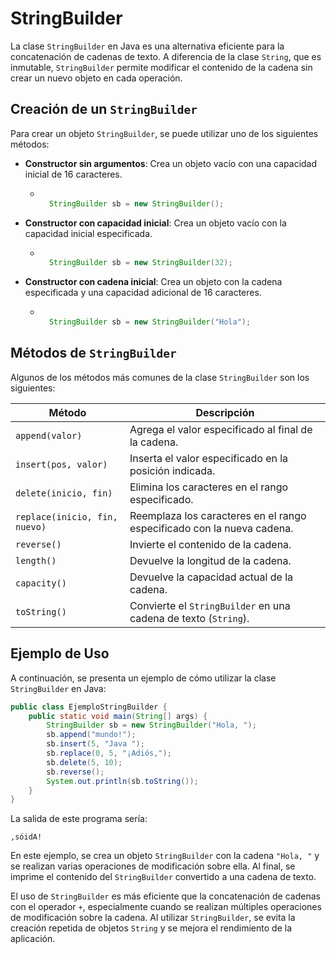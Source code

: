 # StringBuilder

La clase `StringBuilder` en Java es una alternativa eficiente para la concatenación de cadenas de texto. A diferencia de
la clase `String`, que es inmutable, `StringBuilder` permite modificar el contenido de la cadena sin crear un nuevo
objeto en cada operación.

## Creación de un `StringBuilder`

Para crear un objeto `StringBuilder`, se puede utilizar uno de los siguientes métodos:

* **Constructor sin argumentos**: Crea un objeto vacío con una capacidad inicial de 16 caracteres.
    * ```java
    
        StringBuilder sb = new StringBuilder();
      ```
* **Constructor con capacidad inicial**: Crea un objeto vacío con la capacidad inicial especificada.
    * ```java
    
        StringBuilder sb = new StringBuilder(32);
      ```
* **Constructor con cadena inicial**: Crea un objeto con la cadena especificada y una capacidad adicional de 16
  caracteres.
    * ```java
    
        StringBuilder sb = new StringBuilder("Hola");
      ```

## Métodos de `StringBuilder`

Algunos de los métodos más comunes de la clase `StringBuilder` son los siguientes:

| Método                        | Descripción                                                            |
|-------------------------------|------------------------------------------------------------------------|
| `append(valor)`               | Agrega el valor especificado al final de la cadena.                    |
| `insert(pos, valor)`          | Inserta el valor especificado en la posición indicada.                 |
| `delete(inicio, fin)`         | Elimina los caracteres en el rango especificado.                       |
| `replace(inicio, fin, nuevo)` | Reemplaza los caracteres en el rango especificado con la nueva cadena. |
| `reverse()`                   | Invierte el contenido de la cadena.                                    |
| `length()`                    | Devuelve la longitud de la cadena.                                     |
| `capacity()`                  | Devuelve la capacidad actual de la cadena.                             |
| `toString()`                  | Convierte el `StringBuilder` en una cadena de texto (`String`).        |

## Ejemplo de Uso

A continuación, se presenta un ejemplo de cómo utilizar la clase `StringBuilder` en Java:

```java
public class EjemploStringBuilder {
    public static void main(String[] args) {
        StringBuilder sb = new StringBuilder("Hola, ");
        sb.append("mundo!");
        sb.insert(5, "Java ");
        sb.replace(0, 5, "¡Adiós,");
        sb.delete(5, 10);
        sb.reverse();
        System.out.println(sb.toString());
    }
}
```

La salida de este programa sería:

```
,sóidA!
```

En este ejemplo, se crea un objeto `StringBuilder` con la cadena `"Hola, "` y se realizan varias operaciones de
modificación sobre ella. Al final, se imprime el contenido del `StringBuilder` convertido a una cadena de texto.

El uso de `StringBuilder` es más eficiente que la concatenación de cadenas con el operador `+`, especialmente cuando se
realizan múltiples operaciones de modificación sobre la cadena. Al utilizar `StringBuilder`, se evita la creación
repetida de objetos `String` y se mejora el rendimiento de la aplicación.